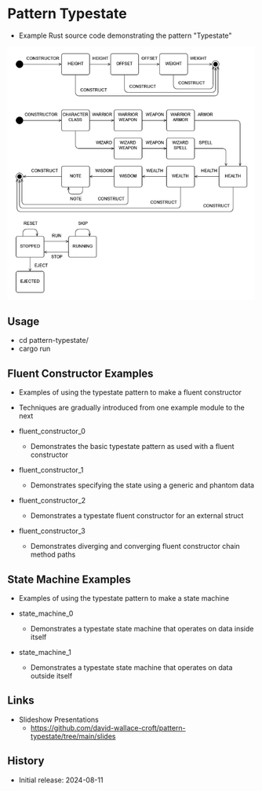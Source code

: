 # Pattern Typestate

- Example Rust source code demonstrating the pattern "Typestate"

![Pattern Typestate Examples](./media/pattern-typestate.drawio.png)

## Usage

- cd pattern-typestate/
- cargo run

## Fluent Constructor Examples

- Examples of using the typestate pattern to make a fluent constructor
- Techniques are gradually introduced from one example module to the next

- fluent_constructor_0
  - Demonstrates the basic typestate pattern as used with a fluent constructor
- fluent_constructor_1
  - Demonstrates specifying the state using a generic and phantom data
- fluent_constructor_2
  - Demonstrates a typestate fluent constructor for an external struct
- fluent_constructor_3
  - Demonstrates diverging and converging fluent constructor chain method paths

## State Machine Examples

- Examples of using the typestate pattern to make a state machine

- state_machine_0
  - Demonstrates a typestate state machine that operates on data inside itself
- state_machine_1
  - Demonstrates a typestate state machine that operates on data outside itself

## Links

- Slideshow Presentations
  - https://github.com/david-wallace-croft/pattern-typestate/tree/main/slides

## History

- Initial release: 2024-08-11
